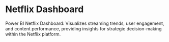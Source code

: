 # Netflix Dashboard
Power BI Netflix Dashboard: Visualizes streaming trends, user engagement, and content performance, providing insights for strategic decision-making within the Netflix platform.
